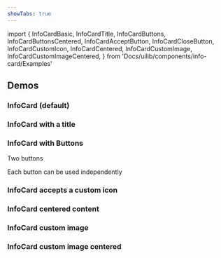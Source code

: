 ```yaml
---
showTabs: true
---
```


import {
InfoCardBasic,
InfoCardTitle,
InfoCardButtons,
InfoCardButtonsCentered,
InfoCardAcceptButton,
InfoCardCloseButton,
InfoCardCustomIcon,
InfoCardCentered,
InfoCardCustomImage,
InfoCardCustomImageCentered,
} from 'Docs/uilib/components/info-card/Examples'

## Demos

### InfoCard (default)

<InfoCardBasic />

### InfoCard with a title

<InfoCardTitle />

### InfoCard with Buttons

Two buttons

<InfoCardButtons />

<InfoCardButtonsCentered />

Each button can be used independently

<InfoCardAcceptButton />

<InfoCardCloseButton />

### InfoCard accepts a custom icon

<InfoCardCustomIcon />

### InfoCard centered content

<InfoCardCentered />

### InfoCard custom image

<InfoCardCustomImage />

### InfoCard custom image centered

<InfoCardCustomImageCentered />
